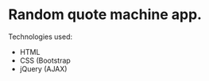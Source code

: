 # Random quote machine app.

  Technologies used:
    
  - HTML
  - CSS (Bootstrap
  - jQuery (AJAX)
